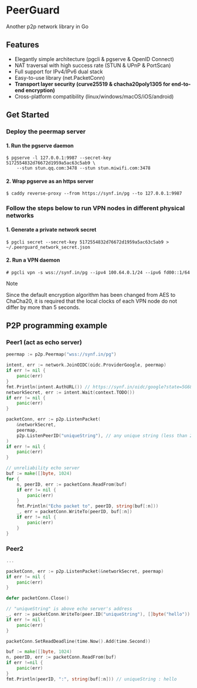 # PeerGuard

Another p2p network library in Go 

## Features
- Elegantly simple architecture (pgcli & pgserve & OpenID Connect)
- NAT traversal with high success rate (STUN & UPnP & PortScan)
- Full support for IPv4/IPv6 dual stack
- Easy-to-use library (net.PacketConn) 
- **Transport layer security (curve25519 & chacha20poly1305 for end-to-end encryption)**
- Cross-platform compatibility (linux/windows/macOS/iOS/android)

## Get Started

### Deploy the peermap server
#### 1. Run the pgserve daemon
```
$ pgserve -l 127.0.0.1:9987 --secret-key 5172554832d76672d1959a5ac63c5ab9 \
    --stun stun.qq.com:3478 --stun stun.miwifi.com:3478
```

#### 2. Wrap pgserve as an https server
```
$ caddy reverse-proxy --from https://synf.in/pg --to 127.0.0.1:9987
```

### Follow the steps below to run VPN nodes in different physical networks
#### 1. Generate a private network secret
```
$ pgcli secret --secret-key 5172554832d76672d1959a5ac63c5ab9 > ~/.peerguard_network_secret.json
```
#### 2. Run a VPN daemon
```
# pgcli vpn -s wss://synf.in/pg --ipv4 100.64.0.1/24 --ipv6 fd00::1/64
```
> [!NOTE]
> Since the default encryption algorithm has been changed from AES to ChaCha20, it is required that the local clocks of each VPN node do not differ by more than 5 seconds.
## P2P programming example
### Peer1 (act as echo server)
```go
peermap := p2p.Peermap("wss://synf.in/pg")

intent, err := network.JoinOIDC(oidc.ProviderGoogle, peermap)
if err != nil {
    panic(err)
}
fmt.Println(intent.AuthURL()) // https://synf.in/oidc/google?state=5G68CtYnMRMdrtrRF
networkSecret, err := intent.Wait(context.TODO())
if err != nil {
    panic(err)
}

packetConn, err := p2p.ListenPacket(
    &networkSecret, 
    peermap,
    p2p.ListenPeerID("uniqueString"), // any unique string (less than 256bytes)
)
if err != nil {
    panic(err)
}

// unreliability echo server
buf := make([]byte, 1024) 
for {
    n, peerID, err := packetConn.ReadFrom(buf)
    if err != nil {
        panic(err)
    }
    fmt.Println("Echo packet to", peerID, string(buf[:n]))
    _, err = packetConn.WriteTo(peerID, buf[:n])
    if err != nil {
        panic(err)
    }
}
```

### Peer2 
```go
...

packetConn, err := p2p.ListenPacket(&networkSecret, peermap)
if err != nil {
    panic(err)
}

defer packetConn.Close()

// "uniqueString" is above echo server's address
_, err := packetConn.WriteTo(peer.ID("uniqueString"), []byte("hello"))
if err != nil {
    panic(err)
}

packetConn.SetReadDeadline(time.Now().Add(time.Second))

buf := make([]byte, 1024)
n, peerID, err := packetConn.ReadFrom(buf)
if err !=nil {
    panic(err)
}
fmt.Println(peerID, ":", string(buf[:n])) // uniqueString : hello
```

